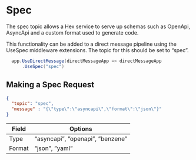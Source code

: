 # Spec

The spec topic allows a Hex service to serve up schemas such as OpenApi, AsyncApi and a custom format used to generate code.

This functionality can be added to a direct message pipeline using the UseSpec middleware extensions. The topic for this should be set to “spec”.


```csharp
  app.UseDirectMessage(directMessageApp => directMessageApp
      .UseSpec("spec")
```

## Making a Spec Request


```json
{
  "topic": "spec",
  "message" : "{\"type\":\"asyncapi\",\"format\":\"json\"}"
}
```
 
| Field | Options |
| ----- | ------- |
| Type  | “asyncapi”, ”openapi”, ”benzene” |
| Format | “json”, ”yaml” |

